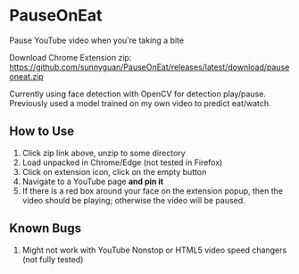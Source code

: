 # PauseOnEat
Pause YouTube video when you're taking a bite

Download Chrome Extension zip: https://github.com/sunnyguan/PauseOnEat/releases/latest/download/pauseoneat.zip

Currently using face detection with OpenCV for detection play/pause. Previously used a model trained on my own video to predict eat/watch.

## How to Use

1. Click zip link above, unzip to some directory
2. Load unpacked in Chrome/Edge (not tested in Firefox)
3. Click on extension icon, click on the empty button
4. Navigate to a YouTube page **and pin it**
5. If there is a red box around your face on the extension popup, then the video should be playing; otherwise the video will be paused.

## Known Bugs

1. Might not work with YouTube Nonstop or HTML5 video speed changers (not fully tested)
